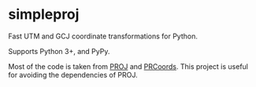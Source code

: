 # simpleproj
Fast UTM and GCJ coordinate transformations for Python.

Supports Python 3+, and PyPy.

Most of the code is taken from [PROJ](https://github.com/OSGeo/PROJ) and [PRCoords](https://github.com/Artoria2e5/PRCoords). This project is useful for avoiding the dependencies of PROJ.
